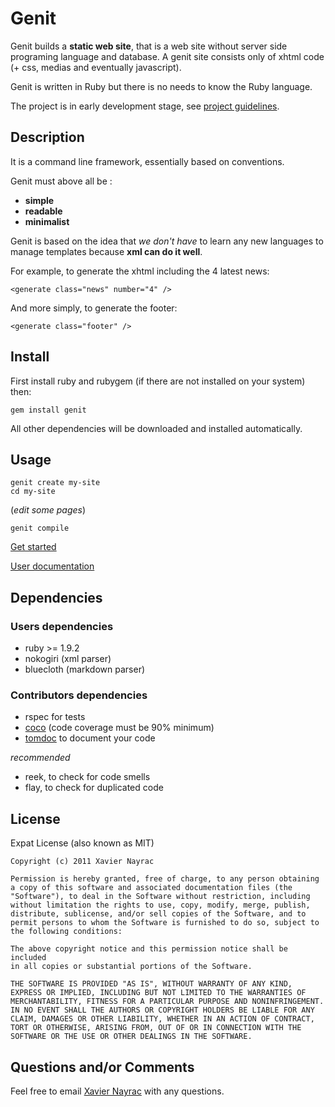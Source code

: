 Genit
================

Genit builds a **static web site**, that is a web site without server side programing language
and database. A genit site consists only of xhtml code (+ css, medias and eventually javascript).

Genit is written in Ruby but there is no needs to know the Ruby language.

The project is in early development stage, see
[project guidelines](https://github.com/lkdjiin/genit/blob/master/project_guidelines.markdown).

Description
-----------

It is a command line framework, essentially based on conventions.

Genit must above all be :

  + **simple**
  + **readable**
  + **minimalist**

Genit is based on the idea that *we don't have* to learn any new languages to manage templates
because **xml can do it well**.

For example, to generate the xhtml including the 4 latest news:

    <generate class="news" number="4" />

And more simply, to generate the footer:

    <generate class="footer" />


Install
-------------------------

First install ruby and rubygem (if there are not installed on your system) then:

    gem install genit

All other dependencies will be downloaded and installed automatically.

Usage
--------------------------

    genit create my-site
    cd my-site
(*edit some pages*)

    genit compile

[Get started](https://github.com/lkdjiin/genit/blob/master/documentation/tutorial.markdown) 

[User documentation](https://github.com/lkdjiin/genit/blob/master/documentation/index.markdown)


Dependencies
--------------------------

### Users dependencies

  * ruby >= 1.9.2
  * nokogiri (xml parser)
  * bluecloth (markdown parser)

### Contributors dependencies

  * rspec for tests
  * [coco](https://github.com/lkdjiin/coco) (code coverage must be 90% minimum)
  * [tomdoc](http://tomdoc.org/) to document your code

_recommended_

  * reek, to check for code smells
  * flay, to check for duplicated code


License
--------------------------

Expat License (also known as MIT)

    Copyright (c) 2011 Xavier Nayrac

    Permission is hereby granted, free of charge, to any person obtaining
    a copy of this software and associated documentation files (the
    "Software"), to deal in the Software without restriction, including
    without limitation the rights to use, copy, modify, merge, publish,
    distribute, sublicense, and/or sell copies of the Software, and to
    permit persons to whom the Software is furnished to do so, subject to
    the following conditions:

    The above copyright notice and this permission notice shall be included
    in all copies or substantial portions of the Software.

    THE SOFTWARE IS PROVIDED "AS IS", WITHOUT WARRANTY OF ANY KIND,
    EXPRESS OR IMPLIED, INCLUDING BUT NOT LIMITED TO THE WARRANTIES OF
    MERCHANTABILITY, FITNESS FOR A PARTICULAR PURPOSE AND NONINFRINGEMENT.
    IN NO EVENT SHALL THE AUTHORS OR COPYRIGHT HOLDERS BE LIABLE FOR ANY
    CLAIM, DAMAGES OR OTHER LIABILITY, WHETHER IN AN ACTION OF CONTRACT,
    TORT OR OTHERWISE, ARISING FROM, OUT OF OR IN CONNECTION WITH THE
    SOFTWARE OR THE USE OR OTHER DEALINGS IN THE SOFTWARE.


Questions and/or Comments
--------------------------

Feel free to email [Xavier Nayrac](mailto:xavier.nayrac@gmail.com)
with any questions.
